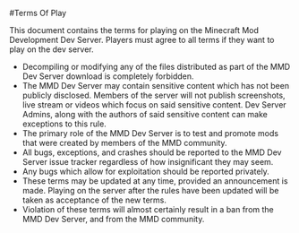 #Terms Of Play

This document contains the terms for playing on the Minecraft Mod Development Dev Server. Players must agree to all terms if they want to play on the dev server.

- Decompiling or modifying any of the files distributed as part of the MMD Dev Server download is completely forbidden.
- The MMD Dev Server may contain sensitive content which has not been publicly disclosed. Members of the server will not publish screenshots, live stream or videos which focus on said sensitive content. Dev Server Admins, along with the authors of said sensitive content can make exceptions to this rule. 
- The primary role of the MMD Dev Server is to test and promote mods that were created by members of the MMD community.
- All bugs, exceptions, and crashes should be reported to the MMD Dev Server issue tracker regardless of how insignificant they may seem.
- Any bugs which allow for exploitation should be reported privately.
- These terms may be updated at any time, provided an announcement is made. Playing on the server after the rules have been updated will be taken as acceptance of the new terms. 
- Violation of these terms will almost certainly result in a ban from the MMD Dev Server, and from the MMD community.
